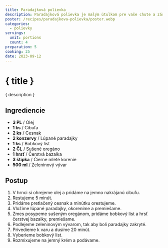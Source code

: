 ```yaml
---
title: Paradajková polievka
description: Paradajková polievka je malým útulkom pre vaše chute a zároveň osviežujúcou pochúťkou.
poster: /recipes/paradajkova-polievka/poster.webp
categories:
  - polievky
servings:
  unit: portions
  count: 4
preparation: 5
cooking: 25
date: 2023-09-12
---
```


# { title }

{ description }

## Ingrediencie

- **3 PL** / Olej
- **1 ks** / Cibuľa
- **2 ks** / Cesnak
- **2 konzervy** / Lúpané paradajky
- **1 ks** / Bobkový list
- **2 ČL** / Sušené oregáno
- **1 hrsť** / Čerstvá bazalka
- **3 štipka** / Čierne mleté korenie
- **500 ml** / Zeleninový vývar

## Postup

1. V hrnci si ohrejeme olej a pridáme na jemno nakrájanú cibuľu.
2. Restujeme 5 minút.
3. Pridáme pretlačený cesnak a minútku orestujeme.
4. Vložíme lúpané paradajky, okoreníme a premiešame.
5. Zmes posypeme sušeným oregánom, pridáme bobkový list a hrsť čerstvej bazalky, premiešame.
6. Podlejeme zeleninovým vývarom, tak aby boli paradajky zakryté.
7. Privedieme k varu a dusíme 20 minút.
8. Vyberieme bobkový list.
9. Rozmixujeme na jemný krém a podávame.
